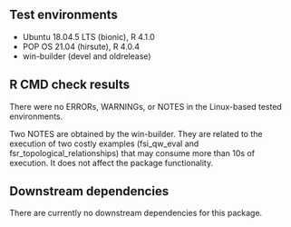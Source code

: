 ## Test environments
* Ubuntu 18.04.5 LTS (bionic), R 4.1.0
* POP OS 21.04 (hirsute), R 4.0.4
* win-builder (devel and oldrelease)

## R CMD check results
There were no ERRORs, WARNINGs, or NOTES in the Linux-based tested environments.

Two NOTES are obtained by the win-builder. They are related to the execution of two costly examples (fsi_qw_eval and fsr_topological_relationships) that may consume more than 10s of execution. It does not affect the package functionality.

## Downstream dependencies
There are currently no downstream dependencies for this package.
